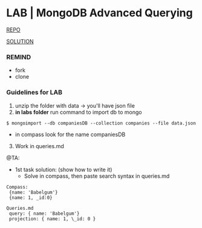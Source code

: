 # LAB | MongoDB Advanced Querying

[REPO](https://github.com/ironhack-labs/lab-advance-querying-mongo)

[SOLUTION](https://gist.github.com/IH-WebDev-TA-Remote/9cb43c2f8e2aa0f39b4b9076b94c2176)

### REMIND

- fork
- clone

### Guidelines for LAB

1. unzip the folder with data -> you'll have json file
2. **in labs folder** run command to import db to mongo

```
$ mongoimport --db companiesDB --collection companies --file data.json
```
-  in compass look for the name companiesDB

3. Work in queries.md


@TA:  
- 1st task solution: (show how to write it)
    - Solve in compass, then paste search syntax in queries.md

```
Compass:
 {name: 'Babelgum'}
 {name: 1, _id:0}

Queries.md
 query: { name: 'Babelgum'} 
 projection: { name: 1, \_id: 0 }
 ```